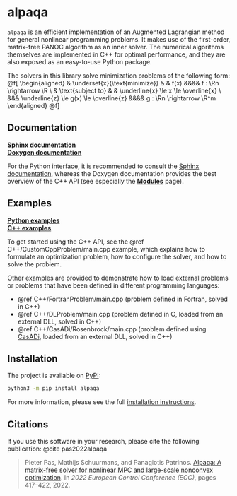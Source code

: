 # alpaqa

`alpaqa` is an efficient implementation of an Augmented Lagrangian method for general nonlinear programming problems.
It makes use of the first-order, matrix-free PANOC algorithm as an inner solver.
The numerical algorithms themselves are implemented in C++ for optimal 
performance, and they are also exposed as an easy-to-use Python package.

The solvers in this library solve minimization problems of the following form:
@f[
\begin{aligned}
    & \underset{x}{\text{minimize}}
    & & f(x) &&&& f : \Rn \rightarrow \R \\
    & \text{subject to}
    & & \underline{x} \le x \le \overline{x} \\
    &&& \underline{z} \le g(x) \le \overline{z} &&&& g : \Rn \rightarrow \R^m
\end{aligned}
@f]

## Documentation

[**Sphinx documentation**](https://kul-optec.github.io/alpaqa/Sphinx/index.html)  
[**Doxygen documentation**](https://kul-optec.github.io/alpaqa/Doxygen/index.html)  

For the Python interface, it is recommended to consult the [Sphinx documentation](https://kul-optec.github.io/alpaqa/Sphinx/index.html), whereas the Doxygen documentation provides
the best overview of the C++ API (see especially the [**Modules**](./modules.html)
page).

## Examples

[**Python examples**](https://kul-optec.github.io/alpaqa/Sphinx/examples/examples_landing_page.html)  
[**C++ examples**](https://kul-optec.github.io/alpaqa/Doxygen/examples.html)  

To get started using the C++ API, see the @ref C++/CustomCppProblem/main.cpp
example, which explains how to formulate an optimization problem, how to
configure the solver, and how to solve the problem.

Other examples are provided to demonstrate how to load external problems or
problems that have been defined in different programming languages:

  - @ref C++/FortranProblem/main.cpp (problem defined in Fortran, solved in C++)
  - @ref C++/DLProblem/main.cpp (problem defined in C, loaded from an external
    DLL, solved in C++)
  - @ref C++/CasADi/Rosenbrock/main.cpp (problem defined using [CasADi](https://web.casadi.org/),
    loaded from an external DLL, solved in C++)

## Installation

The project is available on [PyPI](https://pypi.org/project/alpaqa):

```sh
python3 -m pip install alpaqa
```

For more information, please see the full
[installation instructions](https://kul-optec.github.io/alpaqa/Sphinx/install/installation.html).

## Citations

If you use this software in your research, please cite the following publication: @cite pas2022alpaqa

> Pieter Pas, Mathijs Schuurmans, and Panagiotis Patrinos. [Alpaqa: A matrix-free solver for nonlinear MPC and large-scale nonconvex optimization](https://ieeexplore.ieee.org/document/9838172/). In _2022 European Control Conference (ECC)_, pages 417–422, 2022. 